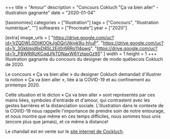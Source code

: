 +++
title = "Amour"
description = "Concours Cokluch \"Ça va bien aller\" - illustration gagnante"
date = "2020-01-04"

[taxonomies]
categories = ["Illustration"]
tags = ["Concours", "Illustration numérique", ""]
softwares = ["Procreate"]
year = ["2020"]

[extra]
image_urls = [
    "https://drive.google.com/uc?id=1rZQDWL0DIiKOOkJgDQrUtkjyk9u-hhuP",
    "https://drive.google.com/uc?id=1r_3Gkblsjd9xD85L2EiI0r6RRo114pwg",
    "https://drive.google.com/uc?id=1r_P8WRtRzKCqdJfkTDNaxW6YztppGz95"
]
width = 1
height = 1
+++
Illustration gagnante du concours du designer de mode québecois Cokluch de 2020.

Le concours « Ça va bien aller » du designer Cokluch demandait d'illustrer la notion « Ça va bien aller », liée à la COVID-19 et au confinement au printemps 2020. 

Cette situation et le dicton « Ça va bien aller » sont représentés par ces mains liées, symboles d'entraide et d'amour, qui contrastent avec les gestes barrières et la distanciation sociale. L'illustration dans le contexte de la COVID-19 nous rappelle l'importance de prendre soin de notre entourage, et nous montre que même en ces temps difficiles, nous sommes tous unis (encore plus que jamais), et ce même à distance!

Le chandail est en vente sur le [site internet de Cockluch](https://cokluch.com/products/haut-exclusif-amour-cavabienaller-peche?_pos=1&_sid=54913159e&_ss=r&variant=39405653852202).
